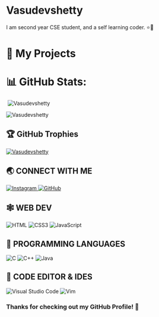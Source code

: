 ﻿# Vasudevshetty

I am second year CSE student, and a self learning coder. ⭐🤩

# 🚀 My Projects


# 📊 GitHub Stats:

<p>&nbsp;<img align="center" src="https://github-readme-stats.vercel.app/api?username=Vasudevshetty&show_icons=true&locale=en" alt="Vasudevshetty" /></p>

<p><img align="center" src="https://github-readme-streak-stats.herokuapp.com/?user=Vasudevshetty&" alt="Vasudevshetty" /></p>

## 🏆 GitHub Trophies

<p align="left"> <a href="https://github.com/ryo-ma/github-profile-trophy"><img src="https://github-profile-trophy.vercel.app/?username=Vasudevshetty" alt="Vasudevshetty" /></a> </p>

## 🌏 **CONNECT WITH ME**

<a href="https://www.instagram.com/_vasudev_shetty_"> 
    <img src="https://img.shields.io/badge/Instagram-E4405F?style=for-the-badge&logo=instagram&logoColor=white" title="Instagram"  alt="Instagram"/>
</a>

<a href="https://www.github.com/Vasudevshetty"> 
    <img src="https://img.shields.io/badge/GitHub-100000?style=for-the-badge&logo=github&logoColor=white" title="GitHub"  alt="GitHub"/>
</a>

<!-- <a  href="https://www.linkedin.com/company/hi-coders/">
    <img src="https://img.shields.io/badge/LinkedIn-0077B5?style=for-the-badge&logo=linkedin&logoColor=white" title="LinkedIn"  alt="LinkedIn"/>
</a> -->

## 🕸️ **WEB DEV**

![HTML](https://img.shields.io/badge/HTML5-E34F26?style=for-the-badge&logo=html5&logoColor=white "HTML")
![CSS3](https://img.shields.io/badge/CSS3-1572B6?style=for-the-badge&logo=css3&logoColor=white "CSS")
![JavaScript](https://img.shields.io/badge/JavaScript-F7DF1E?style=for-the-badge&logo=javascript&logoColor=black "JavaScript")

## 🎯 **PROGRAMMING LANGUAGES**

![C](https://img.shields.io/badge/C-%2300599C.svg?style=for-the-badge&logo=c&logoColor=white "C")
![C++](https://img.shields.io/badge/c++-%2300599C.svg?style=for-the-badge&logo=c%2B%2B&logoColor=white "C++")
![Java](https://img.shields.io/badge/java-%23ED8B00.svg?style=for-the-badge&logo=java&logoColor=white "Java")

## 📄 **CODE EDITOR & IDES**

![Visual Studio Code](https://img.shields.io/badge/VS%20Code-0078d7.svg?style=for-the-badge&logo=visual-studio-code&logoColor=white "Visual Studio Code")
![Vim](https://img.shields.io/badge/VIM-%2311AB00.svg?style=for-the-badge&logo=vim&logoColor=white)

### **Thanks for checking out my GitHub Profile!** 🙏
